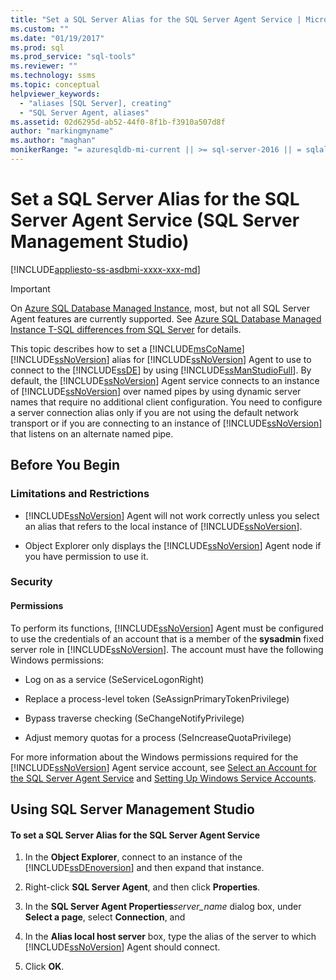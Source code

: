 ```yaml
---
title: "Set a SQL Server Alias for the SQL Server Agent Service | Microsoft Docs"
ms.custom: ""
ms.date: "01/19/2017"
ms.prod: sql
ms.prod_service: "sql-tools"
ms.reviewer: ""
ms.technology: ssms
ms.topic: conceptual
helpviewer_keywords: 
  - "aliases [SQL Server], creating"
  - "SQL Server Agent, aliases"
ms.assetid: 02d6295d-ab52-44f0-8f1b-f3910a507d8f
author: "markingmyname"
ms.author: "maghan"
monikerRange: "= azuresqldb-mi-current || >= sql-server-2016 || = sqlallproducts-allversions"
---
```

# Set a SQL Server Alias for the SQL Server Agent Service (SQL Server Management Studio)
[!INCLUDE[appliesto-ss-asdbmi-xxxx-xxx-md](../../includes/appliesto-ss-asdbmi-xxxx-xxx-md.md)]

> [!IMPORTANT]  
> On [Azure SQL Database Managed Instance](https://docs.microsoft.com/azure/sql-database/sql-database-managed-instance), most, but not all SQL Server Agent features are currently supported. See [Azure SQL Database Managed Instance T-SQL differences from SQL Server](https://docs.microsoft.com/azure/sql-database/sql-database-managed-instance-transact-sql-information#sql-server-agent) for details.

This topic describes how to set a [!INCLUDE[msCoName](../../includes/msconame_md.md)] [!INCLUDE[ssNoVersion](../../includes/ssnoversion-md.md)] alias for [!INCLUDE[ssNoVersion](../../includes/ssnoversion-md.md)] Agent to use to connect to the [!INCLUDE[ssDE](../../includes/ssde_md.md)] by using [!INCLUDE[ssManStudioFull](../../includes/ssmanstudiofull-md.md)]. By default, the [!INCLUDE[ssNoVersion](../../includes/ssnoversion-md.md)] Agent service connects to an instance of [!INCLUDE[ssNoVersion](../../includes/ssnoversion-md.md)] over named pipes by using dynamic server names that require no additional client configuration. You need to configure a server connection alias only if you are not using the default network transport or if you are connecting to an instance of [!INCLUDE[ssNoVersion](../../includes/ssnoversion-md.md)] that listens on an alternate named pipe.  

## <a name="BeforeYouBegin"></a>Before You Begin  
  
### <a name="Restrictions"></a>Limitations and Restrictions  
  
-   [!INCLUDE[ssNoVersion](../../includes/ssnoversion-md.md)] Agent will not work correctly unless you select an alias that refers to the local instance of [!INCLUDE[ssNoVersion](../../includes/ssnoversion-md.md)].  
  
-   Object Explorer only displays the [!INCLUDE[ssNoVersion](../../includes/ssnoversion-md.md)] Agent node if you have permission to use it.  
  
### <a name="Security"></a>Security  
  
#### <a name="Permissions"></a>Permissions  
To perform its functions, [!INCLUDE[ssNoVersion](../../includes/ssnoversion-md.md)] Agent must be configured to use the credentials of an account that is a member of the **sysadmin** fixed server role in [!INCLUDE[ssNoVersion](../../includes/ssnoversion-md.md)]. The account must have the following Windows permissions:  
  
-   Log on as a service (SeServiceLogonRight)  
  
-   Replace a process-level token (SeAssignPrimaryTokenPrivilege)  
  
-   Bypass traverse checking (SeChangeNotifyPrivilege)  
  
-   Adjust memory quotas for a process (SeIncreaseQuotaPrivilege)  
  
For more information about the Windows permissions required for the [!INCLUDE[ssNoVersion](../../includes/ssnoversion-md.md)] Agent service account, see [Select an Account for the SQL Server Agent Service](../../ssms/agent/select-an-account-for-the-sql-server-agent-service.md) and [Setting Up Windows Service Accounts](../../database-engine/configure-windows/configure-windows-service-accounts-and-permissions.md).  
  
## <a name="SSMSProcedure"></a>Using SQL Server Management Studio  
  
#### To set a SQL Server Alias for the SQL Server Agent Service  
  
1.  In the **Object Explorer**, connect to an instance of the [!INCLUDE[ssDEnoversion](../../includes/ssdenoversion_md.md)] and then expand that instance.  
  
2.  Right-click **SQL Server Agent**, and then click **Properties**.  
  
3.  In the **SQL Server Agent Properties**_server\_name_ dialog box, under **Select a page**, select **Connection**, and  
  
4.  In the **Alias local host server** box, type the alias of the server to which [!INCLUDE[ssNoVersion](../../includes/ssnoversion-md.md)] Agent should connect.  
  
5.  Click **OK**.  
  
